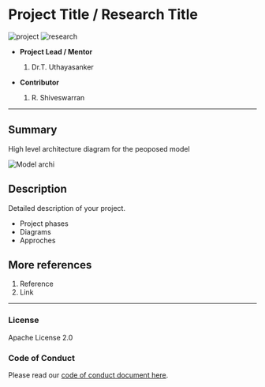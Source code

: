 # Project Title / Research Title

![project] ![research]



- <b>Project Lead / Mentor</b>
    1. Dr.T. Uthayasanker
    
- <b>Contributor </b>
    1. R. Shiveswarran
   

---

## Summary

High level architecture diagram for the peoposed model

![Model archi](https://user-images.githubusercontent.com/87017018/232292203-bceafa8a-4b85-49f6-88d1-ef7e7000c925.jpg)


## Description

Detailed description of your project.

- Project phases
- Diagrams
- Approches

## More references

1. Reference
2. Link

---

### License

Apache License 2.0

### Code of Conduct

Please read our [code of conduct document here](https://github.com/aaivu/aaivu-introduction/blob/master/docs/code_of_conduct.md).

[project]: https://img.shields.io/badge/-Project-blue
[research]: https://img.shields.io/badge/-Research-yellowgreen
